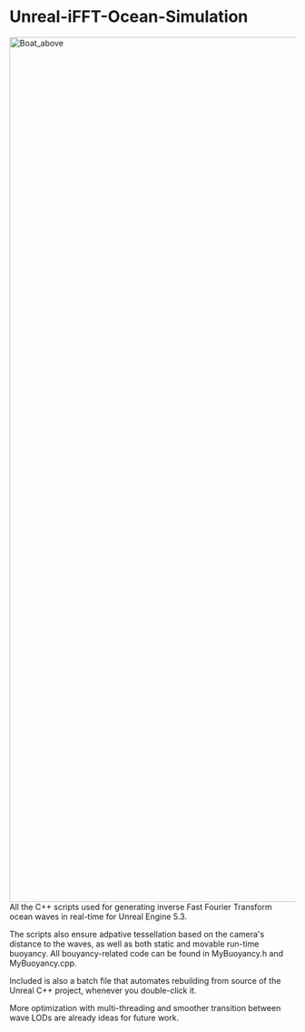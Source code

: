 # Unreal-iFFT-Ocean-Simulation
<img width="1522" alt="Boat_above" src="https://github.com/user-attachments/assets/abd4d44f-46d6-4465-b662-99bdd5819497" />
All the C++ scripts used for generating inverse Fast Fourier Transform ocean waves in real-time for Unreal Engine 5.3.

The scripts also ensure adpative tessellation based on the camera's distance to the waves, as well as both static and movable run-time buoyancy. 
All bouyancy-related code can be found in MyBuoyancy.h and MyBuoyancy.cpp.

Included is also a batch file that automates rebuilding from source of the Unreal C++ project, whenever you double-click it.

More optimization with multi-threading and smoother transition between wave LODs are already ideas for future work.
